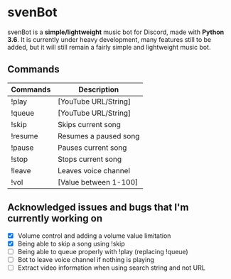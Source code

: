 # svenBot

svenBot is a **simple/lightweight** music bot for Discord, made with **Python 3.6**.
It is currently under heavy development, many features still to be added, 
but it will still remain a fairly simple and lightweight music bot.

## Commands
| Commands          | Description           |
| ----------------- | --------------------- |
| !play             | [YouTube URL/String]  |
| !queue            | [YouTube URL/String]  |
| !skip             | Skips current song    |
| !resume           | Resumes a paused song |
| !pause            | Pauses current song   |
| !stop             | Stops current song    |
| !leave            | Leaves voice channel  |
| !vol              | [Value between 1-100] |

## Acknowledged issues and bugs that I'm currently working on
- [x] Volume control and adding a volume value limitation
- [x] Being able to skip a song using !skip
- [ ] Being able to queue properly with !play (replacing !queue)
- [ ] Bot to leave voice channel if nothing is playing
- [ ] Extract video information when using search string and not URL